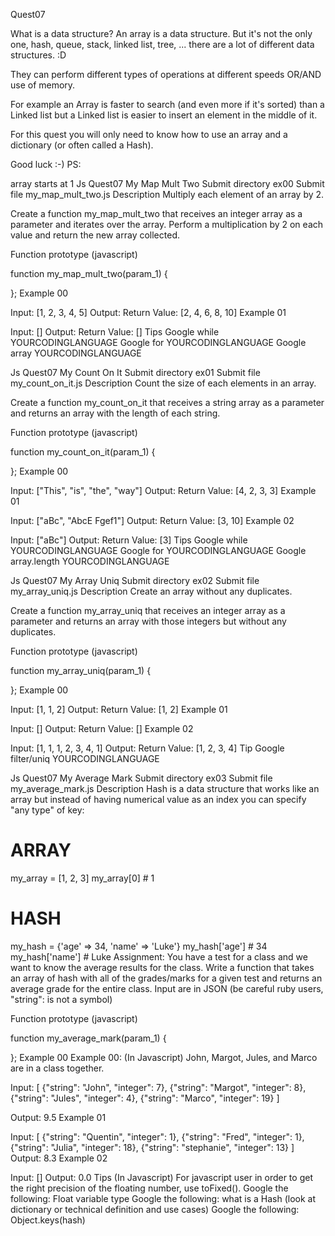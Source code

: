Quest07

What is a data structure?
An array is a data structure.
But it's not the only one, hash, queue, stack, linked list, tree, ... there are a lot of different data structures. :D

They can perform different types of operations at different speeds OR/AND use of memory.

For example an Array is faster to search (and even more if it's sorted) than a Linked list but a Linked list is easier to insert an element in the middle of it.

For this quest you will only need to know how to use an array and a dictionary (or often called a Hash).

Good luck :-)
PS:

array starts at 1
Js Quest07	My Map Mult Two
Submit directory	ex00
Submit file	my_map_mult_two.js
Description
Multiply each element of an array by 2.

Create a function my_map_mult_two that receives an integer array as a parameter and iterates over the array. Perform a multiplication by 2 on each value and return the new array collected.

Function prototype (javascript)

function my_map_mult_two(param_1) {

};
Example 00

Input: [1, 2, 3, 4, 5]
Output: 
Return Value: [2, 4, 6, 8, 10]
Example 01

Input: []
Output: 
Return Value: []
Tips
Google while YOURCODINGLANGUAGE
Google for YOURCODINGLANGUAGE
Google array YOURCODINGLANGUAGE

Js Quest07	My Count On It
Submit directory	ex01
Submit file	my_count_on_it.js
Description
Count the size of each elements in an array.

Create a function my_count_on_it that receives a string array as a parameter and returns an array with the length of each string.

Function prototype (javascript)


function my_count_on_it(param_1) {

};
Example 00

Input: ["This", "is", "the", "way"]
Output: 
Return Value: [4, 2, 3, 3]
Example 01

Input: ["aBc", "AbcE Fgef1"]
Output: 
Return Value: [3, 10]
Example 02

Input: ["aBc"]
Output: 
Return Value: [3]
Tips
Google while YOURCODINGLANGUAGE
Google for YOURCODINGLANGUAGE
Google array.length YOURCODINGLANGUAGE

Js Quest07	My Array Uniq
Submit directory	ex02
Submit file	my_array_uniq.js
Description
Create an array without any duplicates.

Create a function my_array_uniq that receives an integer array as a parameter and returns an array with those integers but without any duplicates.

Function prototype (javascript)


function my_array_uniq(param_1) {

};
Example 00

Input: [1, 1, 2]
Output: 
Return Value: [1, 2]
Example 01

Input: []
Output: 
Return Value: []
Example 02

Input: [1, 1, 1, 2, 3, 4, 1]
Output: 
Return Value: [1, 2, 3, 4]
Tip
Google filter/uniq YOURCODINGLANGUAGE

Js Quest07	My Average Mark
Submit directory	ex03
Submit file	my_average_mark.js
Description
Hash is a data structure that works like an array but instead of having numerical value as an index you can specify "any type" of key:

# ARRAY
my_array = [1, 2, 3]
my_array[0] # 1

# HASH
my_hash = {'age' => 34, 'name' => 'Luke'}
my_hash['age']  # 34
my_hash['name'] # Luke
Assignment:
You have a test for a class and we want to know the average results for the class. Write a function that takes an array of hash with all of the grades/marks for a given test and returns an average grade for the entire class.
Input are in JSON (be careful ruby users, "string": is not a symbol)

Function prototype (javascript)


function my_average_mark(param_1) {

};
Example 00
Example 00: (In Javascript)
John, Margot, Jules, and Marco are in a class together.

Input: [
        {"string": "John", "integer": 7},
        {"string": "Margot", "integer": 8},
        {"string": "Jules", "integer": 4},
        {"string": "Marco", "integer": 19}
       ]

Output: 9.5
Example 01

Input: [
        {"string": "Quentin", "integer": 1},
        {"string": "Fred", "integer": 1},
        {"string": "Julia", "integer": 18},
        {"string": "stephanie", "integer": 13}
       ]
Output: 8.3
Example 02

Input: []
Output: 0.0
Tips
(In Javascript)
For javascript user in order to get the right precision of the floating number, use toFixed().
Google the following: Float variable type
Google the following: what is a Hash (look at dictionary or technical definition and use cases)
Google the following: Object.keys(hash)
